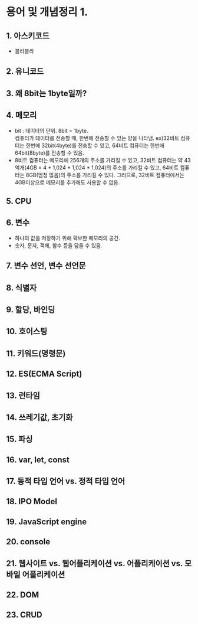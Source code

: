 # 용어 및 개념정리 1.

## 1. 아스키코드
- 블라블라
## 2. 유니코드
## 3. 왜 8bit는 1byte일까?
## 4. 메모리
- bit : 데이터의 단위. 8bit = 1byte.    
 컴퓨터가 데이터를 전송할 때, 한번에 전송할 수 있는 양을 나타냄. ex)32비트 컴퓨터는 한번에 32bit(4byte)를 전송할 수 있고, 64비트 컴퓨터는 한번에 64bit(8byte)를 전송할 수 있음.
 - 8비트 컴퓨터는 메모리에 256개의 주소를 가리킬 수 있고, 32비트 컴퓨터는 약 43억개(4GB = 4 * 1,024 * 1,024 * 1,024)의 주소를 가리킬 수 있고, 64비트 컴퓨터는 8GB(엄청 많음)의 주소를 가리킬 수 있다. 그러므로, 32비트 컴퓨터에서는 4GB이상으로 메모리를 추가해도 사용할 수 없음.    

## 5. CPU
## 6. 변수
- 하나의 값을 저장하기 위해 확보한 메모리의 공간.
- 숫자, 문자, 객체, 함수 등을 담을 수 있음.
## 7. 변수 선언, 변수 선언문
## 8. 식별자
## 9. 할당, 바인딩
## 10. 호이스팅
## 11. 키워드(명령문)
## 12. ES(ECMA Script)
## 13. 런타임
## 14. 쓰레기값, 초기화
## 15. 파싱
## 16. var, let, const
## 17. 동적 타입 언어 vs. 정적 타입 언어
## 18. IPO Model
## 19. JavaScript engine
## 20. console
## 21. 웹사이트 vs. 웹어플리케이션 vs. 어플리케이션 vs. 모바일 어플리케이션
## 22. DOM
## 23. CRUD







